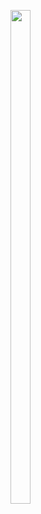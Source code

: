 <p>
<img src="https://user-images.githubusercontent.com/124056284/220826948-3a827690-9b40-4929-872e-008ac461ddc5.png" width=25% height=45%>
</p>
